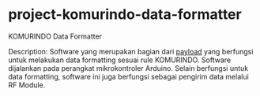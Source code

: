 # project-komurindo-data-formatter
KOMURINDO Data Formatter 

Description: Software yang merupakan bagian dari [payload](https://github.com/hdlproject/project-komurindo-payload) yang berfungsi untuk melakukan data formatting sesuai rule KOMURINDO.
Software dijalankan pada perangkat mikrokontroler Arduino. 
Selain berfungsi untuk data formatting, software ini juga berfungsi sebagai pengirim data melalui RF Module. 
